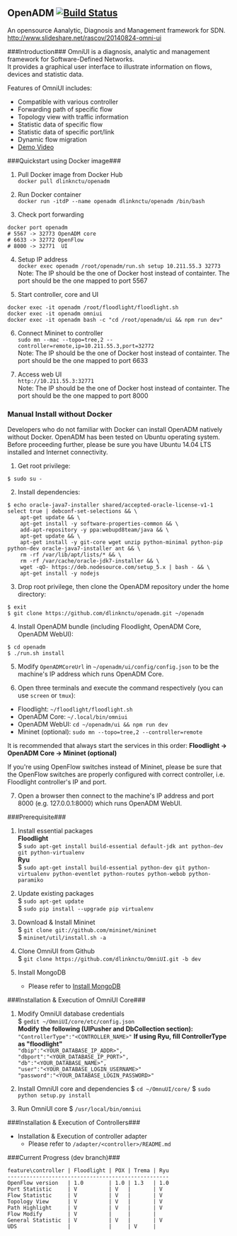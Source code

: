 OpenADM [![Build Status](https://travis-ci.org/dlinknctu/OpenADM.svg?branch=dev)](https://travis-ci.org/dlinknctu/OpenADM)
------
An opensource Aanalytic, Diagnosis and Management framework for SDN.
http://www.slideshare.net/rascov/20140824-omni-ui

###Introduction###
OmniUI is a diagnosis, analytic and management framework for Software-Defined Networks.  
It provides a graphical user interface to illustrate information on flows, devices and statistic data.  

Features of OmniUI includes:  
- Compatible with various controller
- Forwarding path of specific flow
- Topology view with traffic information
- Statistic data of specific flow
- Statistic data of specific port/link
- Dynamic flow migration
- [Demo Video](http://vimeo.com/mcchan/omniui)

###Quickstart using Docker image###
1. Pull Docker image from Docker Hub <br/>
  `docker pull dlinknctu/openadm`

2. Run Docker container <br/>
  `docker run -itdP --name openadm dlinknctu/openadm /bin/bash`

3. Check port forwarding <br/>
  ```
  docker port openadm
  # 5567 -> 32773 OpenADM core
  # 6633 -> 32772 OpenFlow
  # 8000 -> 32771  UI
  ```
4. Setup IP address <br/>
  `docker exec openadm /root/openadm/run.sh setup 10.211.55.3 32773` <br/>
  Note: The IP should be the one of Docker host instead of containter. The port should be the one mapped to port 5567

5. Start controller, core and UI <br/>
  ```
  docker exec -it openadm /root/floodlight/floodlight.sh
  docker exec -it openadm omniui
  docker exec -it openadm bash -c "cd /root/openadm/ui && npm run dev"
  ```

6. Connect Mininet to controller <br/>
  `sudo mn --mac --topo=tree,2 --controller=remote,ip=10.211.55.3,port=32772` <br/>
  Note: The IP should be the one of Docker host instead of containter. The port should be the one mapped to port 6633

7. Access web UI <br/>
  `http://10.211.55.3:32771` <br/>
  Note: The IP should be the one of Docker host instead of containter. The port should be the one mapped to port 8000

### Manual Install without Docker

Developers who do not familiar with Docker can install OpenADM natively without Docker. OpenADM has been tested on Ubuntu operating system. Before proceeding further, please be sure you have Ubuntu 14.04 LTS installed and Internet connectivity.

1. Get root privilege:

  ```
  $ sudo su -
  ```

2. Install dependencies:

  ```
  $ echo oracle-java7-installer shared/accepted-oracle-license-v1-1 select true | debconf-set-selections && \
      apt-get update && \
      apt-get install -y software-properties-common && \
      add-apt-repository -y ppa:webupd8team/java && \
      apt-get update && \
      apt-get install -y git-core wget unzip python-minimal python-pip python-dev oracle-java7-installer ant && \
      rm -rf /var/lib/apt/lists/* && \
      rm -rf /var/cache/oracle-jdk7-installer && \
      wget -qO- https://deb.nodesource.com/setup_5.x | bash - && \
      apt-get install -y nodejs
  ```

3. Drop root privilege, then clone the OpenADM repository under the home directory:

  ```
  $ exit
  $ git clone https://github.com/dlinknctu/openadm.git ~/openadm
  ```

4. Install OpenADM bundle (including Floodlight, OpenADM Core, OpenADM WebUI):

  ```
  $ cd openadm
  $ ./run.sh install
  ```

5. Modify `OpenADMCoreUrl` in `~/openadm/ui/config/config.json` to be the machine's IP address which runs OpenADM Core.

6. Open three terminals and execute the command respectively (you can use `screen` or `tmux`):

  * Floodlight: `~/floodlight/floodlight.sh`
  * OpenADM Core: `~/.local/bin/omniui`
  * OpenADM WebUI: `cd ~/openadm/ui && npm run dev`
  * Mininet (optional): `sudo mn --topo=tree,2 --controller=remote`

  It is recommended that always start the services in this order: **Floodlight -> OpenADM Core -> Mininet (optional)**

  If you're using OpenFlow switches instead of Mininet, please be sure that the OpenFlow switches are properly configured with correct controller, i.e. Floodlight controller's IP and port.

7. Open a browser then connect to the machine's IP address and port 8000 (e.g. 127.0.0.1:8000) which runs OpenADM WebUI.

###Prerequisite###
1. Install essential packages  
**Floodlight**  
$ `sudo apt-get install build-essential default-jdk ant python-dev git python-virtualenv`  
**Ryu**  
$ `sudo apt-get install build-essential python-dev git python-virtualenv python-eventlet python-routes python-webob python-paramiko`

2. Update existing packages  
$ `sudo apt-get update`  
$ `sudo pip install --upgrade pip virtualenv`  

3. Download & Install Mininet  
$ `git clone git://github.com/mininet/mininet`  
$ `mininet/util/install.sh -a`

4. Clone OmniUI from Github  
$ `git clone https://github.com/dlinknctu/OmniUI.git -b dev`

5. Install MongoDB  
    * Please refer to [Install MongoDB](http://docs.mongodb.org/manual/installation/)  

###Installation & Execution of OmniUI Core###
1. Modify OmniUI database credentials  
$ `gedit ~/OmniUI/core/etc/config.json`  
    **Modify the following (UIPusher and DbCollection section):**  
    `"ControllerType":"<CONTROLLER_NAME>"` **If using Ryu, fill ControllerType as "floodlight"**  
    `"dbip":"<YOUR_DATABASE_IP_ADDR>",`  
    `"dbport":"<YOUR_DATABASE_IP_PORT>",`  
    `"db":"<YOUR_DATABASE_NAME>",`  
    `"user":"<YOUR_DATABASE_LOGIN_USERNAME>"`  
    `"password":"<YOUR_DATABASE_LOGIN_PASSWORD>"`

2. Install OmniUI core and dependencies
$ `cd ~/OmnuUI/core/`
$ `sudo python setup.py install`

3. Run OmniUI core
$ `/usr/local/bin/omniui`

###Installation & Execution of Controllers###
- Installation & Execution of controller adapter  
    * Please refer to `/adapter/<controller>/README.md`

###Current Progress (dev branch)###
```
feature\controller | Floodlight | POX | Trema | Ryu
---------------------------------------------------
OpenFlow version   | 1.0        | 1.0 | 1.3   | 1.0
Port Statistic     | V          | V   |       | V
Flow Statistic     | V          | V   |       | V
Topology View      | V          | V   |       | V
Path Highlight     | V          | V   |       | V
Flow Modify        | V          |     |       |
General Statistic  | V          | V   |       | V
UDS                |            |     | V     | 
```

